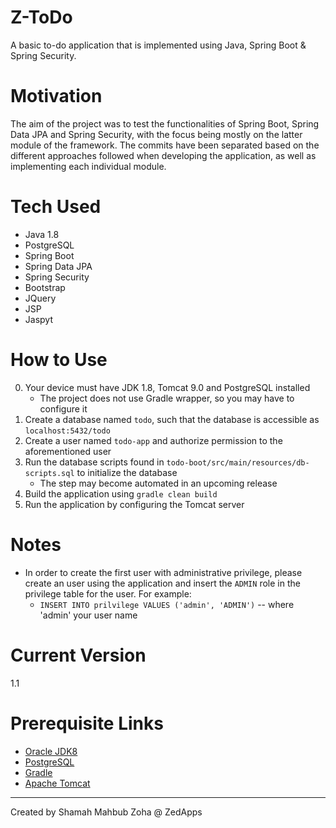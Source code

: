 # Z-ToDo

A basic to-do application that is implemented using Java, Spring Boot & Spring Security.

# Motivation
The aim of the project was to test the functionalities of Spring Boot, Spring Data JPA and Spring Security, with the focus being mostly on the latter module of the framework. The commits have been separated based on the different approaches followed when developing the application, as well as implementing each individual module.

# Tech Used
* Java 1.8
* PostgreSQL
* Spring Boot
* Spring Data JPA
* Spring Security
* Bootstrap
* JQuery
* JSP
* Jaspyt

# How to Use
0. Your device must have JDK 1.8, Tomcat 9.0 and PostgreSQL installed
   * The project does not use Gradle wrapper, so you may have to configure it
1. Create a database named `todo`, such that the database is accessible as `localhost:5432/todo`
2. Create a user named `todo-app` and authorize permission to the aforementioned user
3. Run the database scripts found in `todo-boot/src/main/resources/db-scripts.sql` to initialize the database
   * The step may become automated in an upcoming release
4. Build the application using `gradle clean build`
5. Run the application by configuring the Tomcat server

# Notes
* In order to create the first user with administrative privilege, please create an user using the application and insert the `ADMIN` role in the privilege table for the user. For example:
   * `INSERT INTO prilvilege VALUES ('admin', 'ADMIN')` -- where 'admin' your user name
   
# Current Version
   1.1
   
# Prerequisite Links
* [Oracle JDK8](https://www.oracle.com/java/technologies/downloads/#java8)
* [PostgreSQL](https://www.postgresql.org/)
* [Gradle](https://gradle.org/)
* [Apache Tomcat](https://tomcat.apache.org/)

---

Created by Shamah Mahbub Zoha @ ZedApps
